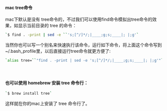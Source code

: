 #### mac tree命令

mac下默认是没有 tree命令的，不过我们可以使用find命令模拟出tree命令的效果，如显示当前目录的 tree 的命令：

```bash
`$ find . -print | sed -e ``'s;[^/]*/;|____;g;s;____|; |;g'`
```

 

当然你也可以写一个别名来快速执行该命令，运行如下命令，将上面这个命令写到~/.bash_profile里，以后直接运行tree命令就更方便了:

```bash
`alias tree=``"find . -print | sed -e 's;[^/]*/;|____;g;s;____|; |;g'"`
```

　　

####  也可以使用 homebrew 安装 tree 命令行：

```bash
`$ brew install tree`
```

这样就在你的mac上安装了 tree 命令行了。